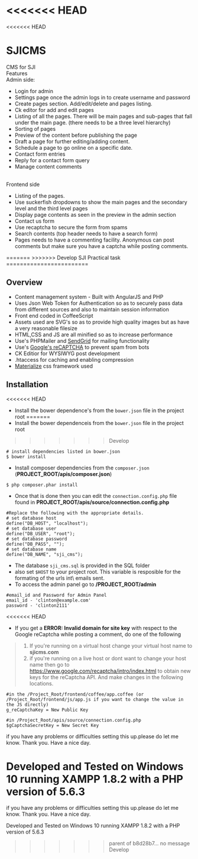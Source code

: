 <<<<<<< HEAD
=======
<<<<<<< HEAD
# SJICMS
CMS for SJI
<br>
Features<br>
Admin side:
<ul>
<li> Login for admin </li>
<li> Settings page once the admin logs in to create username and password</li>
<li> Create pages section. Add/edit/delete and pages listing.</li>
<li> Ck editor for add and edit pages</li>
<li> Listing of all the pages. There will be main pages and sub-pages that fall under the main page. (there needs to be a three level hierarchy)</li>
<li> Sorting of pages</li>
<li> Preview of the content before publishing the page</li>
<li> Draft a page for further editing/adding content.</li>
<li> Schedule a page to go online on a specific date.</li>
<li> Contact form entries</li>
<li> Reply for a contact form query</li>
<li> Manage content comments</li>
</ul>
<br>
Frontend side
<ul>
<li> Listing of the pages.</li>
<li> Use suckerfish dropdowns to show the main pages and the secondary level and the third level pages</li>
<li> Display page contents as seen in the preview in the admin section</li>
<li> Contact us form</li>
<li> Use recaptcha to secure the form from spams</li>
<li> Search contents (top header needs to have a search form)</li>
<li> Pages needs to have a commenting facility. Anonymous can post comments but make sure you have a captcha while posting comments.</li>
</ul>
=======
>>>>>>> Develop
SJI Practical task
========================

Overview
---------
- Content management system - Built with AngularJS and PHP 
- Uses Json Web Token for Authentication so as to securely pass data from different sources and also to maintain session information
- Front end coded in CoffeeScript
- Assets used are SVG's so as to provide high quality images but as have a very reasonable filesize
- HTML,CSS and JS are all minified so as to increase performance
- Use's PHPMailer and [SendGrid](https://sendgrid.com/ "title") for mailing functionality
- Use's [Google's reCAPTCHA](https://www.google.com/recaptcha/intro/index.html "title") to prevent spam from bots
- CK Editior for WYSIWYG post development
- .htaccess for caching and enabling compression
- [Materialize](http://materializecss.com/ 'title') css framework used

Installation
------------
<<<<<<< HEAD
- Install the bower dependence's from the `bower.json` file in the project root
=======
- Install the bower dependenceis from the `bower.json` file in the project root
>>>>>>> Develop
```
# install dependencies listed in bower.json
$ bower install
```
- Install composer dependencies from the `composer.json` (**PROJECT_ROOT/apis/composer.json**)
```
$ php composer.phar install
```
- Once that is done then you can edit the `connection.config.php` file found in **PROJECT_ROOT/apis/source/connection.config.php**
```
#Replace the following with the appropriate details.
# set database host
define("DB_HOST", "localhost");
# set database user
define("DB_USER", "root");
# set database password
define("DB_PASS", "");
# set database name
define("DB_NAME", "sji_cms");
```
- The database `sji_cms.sql` is provided in the SQL folder
- also set `$HOST` to your project root. This variable is resposible for the formating of the urls int\ emails sent.
- To access the admin panel go to **/PROJECT_ROOT/admin**
```
#email_id and Password for Admin Panel
email_id - 'clinton@example.com'
password - 'clinton2111'
```
<<<<<<< HEAD
- If you get a **ERROR: Invalid domain for site key** with respect to the Google reCaptcha while posting a comment, do one of the following
> 1. If you're running on a virtual host change your virtual host name to **sjicms.com**
> 2. if you're running on a live host or dont want to change your host name then go to https://www.google.com/recaptcha/intro/index.html to obtain new keys for the reCaptcha API. And make changes in the following locations.

```
#in the /Project_Root/frontend/coffee/app.coffee (or /Project_Root/frontend/js/app.js if you want to change the value in the JS directly)
g_reCaptchaKey = New Public Key

#in /Project_Root/apis/source/connection.config.php
$gCaptchaSecretKey = New Secret Key

```

if you have any problems or difficulties setting this up.please do let me know. Thank you. Have a nice day.

Developed and Tested on Windows 10 running XAMPP 1.8.2 with a PHP version of 5.6.3 
=======

if you have any problems or difficulties setting this up.please do let me know. Thank you. Have a nice day.

Developed and Tested on Windows 10 running XAMPP 1.8.2 with a PHP version of 5.6.3 
>>>>>>> parent of b8d28b7... no message
>>>>>>> Develop
